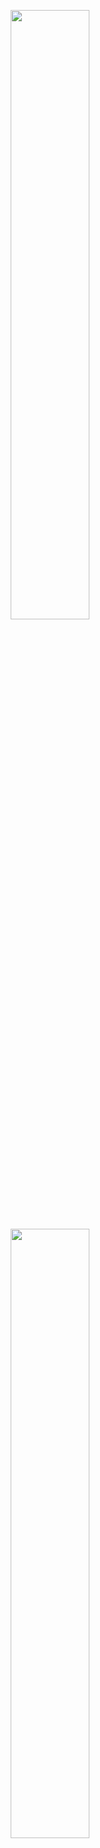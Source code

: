 <p align="center">
  <img height="50%" width="auto" src ="https://github-readme-stats-git-master-john-san.vercel.app/api?username=john-san&show_icons=true&count_private=true&theme=gotham&hide_border=true&hide=issues,contribs">
  <img height="50%" width="auto" src ="https://github-readme-stats-git-master-john-san.vercel.app/api/top-langs/?username=john-san&layout=compact&hide_border=true&theme=gotham&langs_count=6">
</p>

<!--
**john-san/john-san** is a ✨ _special_ ✨ repository because its `README.md` (this file) appears on your GitHub profile.

Here are some ideas to get you started:

- 🔭 I’m currently working on ...
- 🌱 I’m currently learning ...
- 👯 I’m looking to collaborate on ...
- 🤔 I’m looking for help with ...
- 💬 Ask me about ...
- 📫 How to reach me: ...
- 😄 Pronouns: ...
- ⚡ Fun fact: ...
-->
